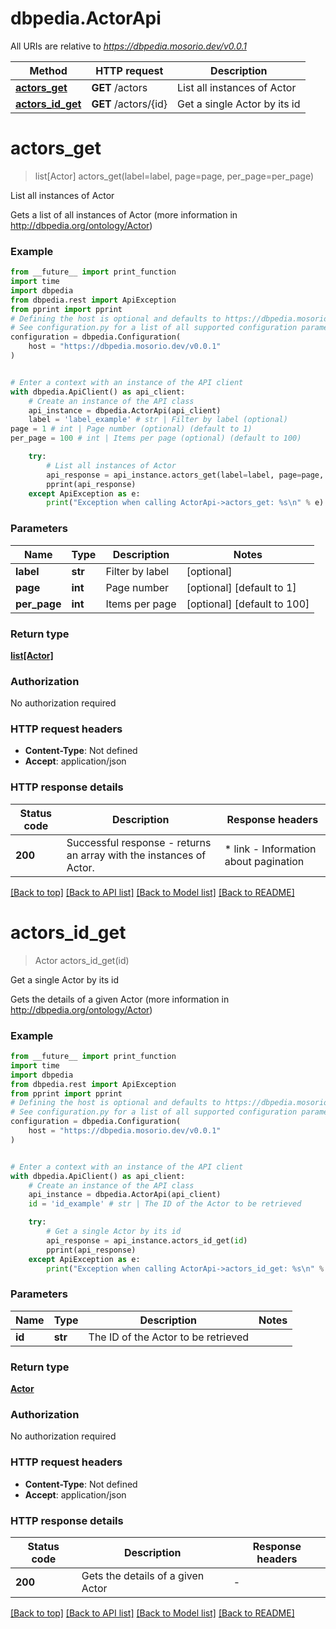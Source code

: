 # dbpedia.ActorApi

All URIs are relative to *https://dbpedia.mosorio.dev/v0.0.1*

Method | HTTP request | Description
------------- | ------------- | -------------
[**actors_get**](ActorApi.md#actors_get) | **GET** /actors | List all instances of Actor
[**actors_id_get**](ActorApi.md#actors_id_get) | **GET** /actors/{id} | Get a single Actor by its id


# **actors_get**
> list[Actor] actors_get(label=label, page=page, per_page=per_page)

List all instances of Actor

Gets a list of all instances of Actor (more information in http://dbpedia.org/ontology/Actor)

### Example

```python
from __future__ import print_function
import time
import dbpedia
from dbpedia.rest import ApiException
from pprint import pprint
# Defining the host is optional and defaults to https://dbpedia.mosorio.dev/v0.0.1
# See configuration.py for a list of all supported configuration parameters.
configuration = dbpedia.Configuration(
    host = "https://dbpedia.mosorio.dev/v0.0.1"
)


# Enter a context with an instance of the API client
with dbpedia.ApiClient() as api_client:
    # Create an instance of the API class
    api_instance = dbpedia.ActorApi(api_client)
    label = 'label_example' # str | Filter by label (optional)
page = 1 # int | Page number (optional) (default to 1)
per_page = 100 # int | Items per page (optional) (default to 100)

    try:
        # List all instances of Actor
        api_response = api_instance.actors_get(label=label, page=page, per_page=per_page)
        pprint(api_response)
    except ApiException as e:
        print("Exception when calling ActorApi->actors_get: %s\n" % e)
```

### Parameters

Name | Type | Description  | Notes
------------- | ------------- | ------------- | -------------
 **label** | **str**| Filter by label | [optional] 
 **page** | **int**| Page number | [optional] [default to 1]
 **per_page** | **int**| Items per page | [optional] [default to 100]

### Return type

[**list[Actor]**](Actor.md)

### Authorization

No authorization required

### HTTP request headers

 - **Content-Type**: Not defined
 - **Accept**: application/json

### HTTP response details
| Status code | Description | Response headers |
|-------------|-------------|------------------|
**200** | Successful response - returns an array with the instances of Actor. |  * link - Information about pagination <br>  |

[[Back to top]](#) [[Back to API list]](../README.md#documentation-for-api-endpoints) [[Back to Model list]](../README.md#documentation-for-models) [[Back to README]](../README.md)

# **actors_id_get**
> Actor actors_id_get(id)

Get a single Actor by its id

Gets the details of a given Actor (more information in http://dbpedia.org/ontology/Actor)

### Example

```python
from __future__ import print_function
import time
import dbpedia
from dbpedia.rest import ApiException
from pprint import pprint
# Defining the host is optional and defaults to https://dbpedia.mosorio.dev/v0.0.1
# See configuration.py for a list of all supported configuration parameters.
configuration = dbpedia.Configuration(
    host = "https://dbpedia.mosorio.dev/v0.0.1"
)


# Enter a context with an instance of the API client
with dbpedia.ApiClient() as api_client:
    # Create an instance of the API class
    api_instance = dbpedia.ActorApi(api_client)
    id = 'id_example' # str | The ID of the Actor to be retrieved

    try:
        # Get a single Actor by its id
        api_response = api_instance.actors_id_get(id)
        pprint(api_response)
    except ApiException as e:
        print("Exception when calling ActorApi->actors_id_get: %s\n" % e)
```

### Parameters

Name | Type | Description  | Notes
------------- | ------------- | ------------- | -------------
 **id** | **str**| The ID of the Actor to be retrieved | 

### Return type

[**Actor**](Actor.md)

### Authorization

No authorization required

### HTTP request headers

 - **Content-Type**: Not defined
 - **Accept**: application/json

### HTTP response details
| Status code | Description | Response headers |
|-------------|-------------|------------------|
**200** | Gets the details of a given Actor |  -  |

[[Back to top]](#) [[Back to API list]](../README.md#documentation-for-api-endpoints) [[Back to Model list]](../README.md#documentation-for-models) [[Back to README]](../README.md)

